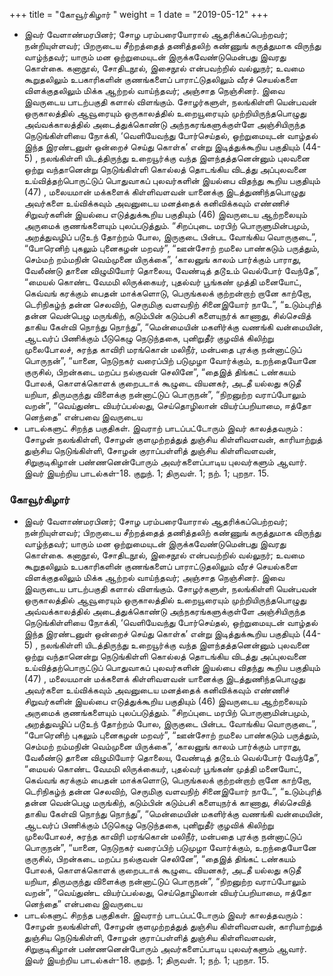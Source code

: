 ﻿+++
title = "கோவூர்கிழார்  "
weight = 1
date = "2019-05-12"
+++


- இவர் வேளாண்மரபினர்; சோழ பரம்பரையோரால் ஆதரிக்கப்பெற்றவர்; நன்றியுள்ளவர்; பிறருடைய சீற்றத்தைத் தணித்தலிற் கண்ணுங் கருத்துமாக விருந்து வாழ்ந்தவர்; யாரும் மன ஒற்றுமையுடன் இருக்கவேண்டுமென்பது இவரது கொள்கை. கனாநூல், சோதிடநூல், இசைநூல் என்பவற்றில் வல்லுநர்; உவமை கூறுதலிலும் உபகாரிகளின் குணங்களைப் பாராட்டுதலிலும் வீரச் செயல்களை விளக்குதலிலும் மிக்க ஆற்றல் வாய்ந்தவர்; அஞ்சாத நெஞ்சினர். இவை இவருடைய பாடற்பகுதி களால் விளங்கும். சோழர்களுள், நலங்கிள்ளி யென்பவன் ஒருகாலத்தில் ஆவூரையும் ஒருகாலத்தில் உறையூரையும் முற்றியிருந்தபொழுது அவ்வக்காலத்தில் அடைத்துக்கொண்டு அந்நகரங்களுக்குள்ளே அஞ்சியிருந்த நெடுங்கிள்ளியை நோக்கி, ‘வெளியேவந்து போர்செய்தல், ஒற்றுமையுடன் வாழ்தல் இந்த இரண்டனுள் ஒன்றைச் செய்து கொள்க’ என்று இடித்துக்கூறிய பகுதியும் (44-5) , நலங்கிள்ளி யிடத்திருந்து உறையூர்க்கு வந்த இளந்தத்தனென்னும் புலவனை ஒற்று வந்தானென்று நெடுங்கிள்ளி கொல்லத் தொடங்கிய விடத்து அப்புலவனை உய்வித்தற்பொருட்டுப் பொதுவாகப் புலவர்களின் இயல்பை விதந்து கூறிய பகுதியும் (47) , மலையமான் மக்களைக் கிள்ளிவளவன் யானைக்கு இடத்துணிந்தபொழுது அவர்களை உய்விக்கவும் அவனுடைய மனத்தைக் கனிவிக்கவும் எண்ணிச் சிறுவர்களின் இயல்பை எடுத்துக்கூறிய பகுதியும் (46)  இவருடைய ஆற்றலையும் அருமைக் குணங்களையும் புலப்படுத்தும். “சிறப்புடை மரபிற் பொருளுமின்பமும், அறத்துவழிப் படூஉந் தோற்றம் போல, இருகுடை பின்பட வோங்கிய வொருகுடை”, “போரெனிற் புகலும் புனைகழன் மறவர்”, “ஊன்சோற் றமலை பாண்கடும் பருத்தும், செம்மற் றம்மநின் வெம்முனை யிருக்கை”, ‘காலனுங் காலம் பார்க்கும் பாராது, வேலீண்டு தானை விழுமியோர் தொலைய, வேண்டித் தடூஉம் வெல்போர் வேந்தே”, “மையல் கொண்ட வேமமி லிருக்கையர், புதல்வர் பூங்கண் முத்தி மனையோட், கெவ்வங் கரக்கும் பைதன் மாக்களொடு, பெருங்கலக் குற்றன்றாற் றானே காற்றோ, டெரிநிகழ்ந் தன்ன செலவிற், செருமிகு வளவநிற் சினைஇயோர் நாடே”, “உடும்புரித் தன்ன வென்பெழு மருங்கிற், கடும்பின் கடும்பசி களையுநர்க் காணாது, சில்செவித் தாகிய கேள்வி நொந்து நொந்து”, “மென்மையின் மகளிர்க்கு வணங்கி வன்மையின், ஆடவர்ப் பிணிக்கும் பீடுகெழு நெடுந்தகை, புனிறுதீர் குழவிக் கிலிற்று முலைபோலச், சுரந்த காவிரி மரங்கொன் மலிநீர், மன்பதை புரக்கு நன்னாட்டுப் பொருநன்”, “யானை, நெடுநகர் வரைப்பிற் படுமுழா வோர்க்கும், உறந்தையோனே குருசில், பிறன்கடை மறப்ப நல்குவன் செலினே”, “தைஇத் திங்கட் டண்கயம் போலக், கொளக்கொளக் குறைபடாக் கூழுடை வியனகர், அடதீ யல்லது சுடுதீ யறியா, திருமருந்து விளைக்கு நன்னாட்டுப் பொருநன்”, “நிறனுற்ற வராப்போலும் வறன்”, “வெய்துண்ட வியர்ப்பல்லது, செய்தொழிலான் வியர்ப்பறியாமை, ஈத்தோ னெந்தை” என்பவை இவருடைய
-  பாடல்களுட் சிறந்த பகுதிகள். இவராற் பாடப்பட்டோரும் இவர் காலத்தவரும் : சோழன் நலங்கிள்ளி, சோழன் குளமுற்றத்துத் துஞ்சிய கிள்ளிவளவன், காரியாற்றுத் துஞ்சிய நெடுங்கிள்ளி, சோழன் குராப்பள்ளித் துஞ்சிய கிள்ளிவளவன், சிறுகுடிகிழான் பண்ணனென்போரும் அவர்களைப்பாடிய புலவர்களும் ஆவார். இவர் இயற்றிய பாடல்கள்-18.  குறுந். 1;  திருவள். 1;  நற். 1;  புறநா. 15. 
  
### கோவூர்கிழார்  
- இவர் வேளாண்மரபினர்; சோழ பரம்பரையோரால் ஆதரிக்கப்பெற்றவர்; நன்றியுள்ளவர்; பிறருடைய சீற்றத்தைத் தணித்தலிற் கண்ணுங் கருத்துமாக விருந்து வாழ்ந்தவர்; யாரும் மன ஒற்றுமையுடன் இருக்கவேண்டுமென்பது இவரது கொள்கை. கனாநூல், சோதிடநூல், இசைநூல் என்பவற்றில் வல்லுநர்; உவமை கூறுதலிலும் உபகாரிகளின் குணங்களைப் பாராட்டுதலிலும் வீரச் செயல்களை விளக்குதலிலும் மிக்க ஆற்றல் வாய்ந்தவர்; அஞ்சாத நெஞ்சினர். இவை இவருடைய பாடற்பகுதி களால் விளங்கும். சோழர்களுள், நலங்கிள்ளி யென்பவன் ஒருகாலத்தில் ஆவூரையும் ஒருகாலத்தில் உறையூரையும் முற்றியிருந்தபொழுது அவ்வக்காலத்தில் அடைத்துக்கொண்டு அந்நகரங்களுக்குள்ளே அஞ்சியிருந்த நெடுங்கிள்ளியை நோக்கி, ‘வெளியேவந்து போர்செய்தல், ஒற்றுமையுடன் வாழ்தல் இந்த இரண்டனுள் ஒன்றைச் செய்து கொள்க’ என்று இடித்துக்கூறிய பகுதியும் (44-5) , நலங்கிள்ளி யிடத்திருந்து உறையூர்க்கு வந்த இளந்தத்தனென்னும் புலவனை ஒற்று வந்தானென்று நெடுங்கிள்ளி கொல்லத் தொடங்கிய விடத்து அப்புலவனை உய்வித்தற்பொருட்டுப் பொதுவாகப் புலவர்களின் இயல்பை விதந்து கூறிய பகுதியும் (47) , மலையமான் மக்களைக் கிள்ளிவளவன் யானைக்கு இடத்துணிந்தபொழுது அவர்களை உய்விக்கவும் அவனுடைய மனத்தைக் கனிவிக்கவும் எண்ணிச் சிறுவர்களின் இயல்பை எடுத்துக்கூறிய பகுதியும் (46)  இவருடைய ஆற்றலையும் அருமைக் குணங்களையும் புலப்படுத்தும். “சிறப்புடை மரபிற் பொருளுமின்பமும், அறத்துவழிப் படூஉந் தோற்றம் போல, இருகுடை பின்பட வோங்கிய வொருகுடை”, “போரெனிற் புகலும் புனைகழன் மறவர்”, “ஊன்சோற் றமலை பாண்கடும் பருத்தும், செம்மற் றம்மநின் வெம்முனை யிருக்கை”, ‘காலனுங் காலம் பார்க்கும் பாராது, வேலீண்டு தானை விழுமியோர் தொலைய, வேண்டித் தடூஉம் வெல்போர் வேந்தே”, “மையல் கொண்ட வேமமி லிருக்கையர், புதல்வர் பூங்கண் முத்தி மனையோட், கெவ்வங் கரக்கும் பைதன் மாக்களொடு, பெருங்கலக் குற்றன்றாற் றானே காற்றோ, டெரிநிகழ்ந் தன்ன செலவிற், செருமிகு வளவநிற் சினைஇயோர் நாடே”, “உடும்புரித் தன்ன வென்பெழு மருங்கிற், கடும்பின் கடும்பசி களையுநர்க் காணாது, சில்செவித் தாகிய கேள்வி நொந்து நொந்து”, “மென்மையின் மகளிர்க்கு வணங்கி வன்மையின், ஆடவர்ப் பிணிக்கும் பீடுகெழு நெடுந்தகை, புனிறுதீர் குழவிக் கிலிற்று முலைபோலச், சுரந்த காவிரி மரங்கொன் மலிநீர், மன்பதை புரக்கு நன்னாட்டுப் பொருநன்”, “யானை, நெடுநகர் வரைப்பிற் படுமுழா வோர்க்கும், உறந்தையோனே குருசில், பிறன்கடை மறப்ப நல்குவன் செலினே”, “தைஇத் திங்கட் டண்கயம் போலக், கொளக்கொளக் குறைபடாக் கூழுடை வியனகர், அடதீ யல்லது சுடுதீ யறியா, திருமருந்து விளைக்கு நன்னாட்டுப் பொருநன்”, “நிறனுற்ற வராப்போலும் வறன்”, “வெய்துண்ட வியர்ப்பல்லது, செய்தொழிலான் வியர்ப்பறியாமை, ஈத்தோ னெந்தை” என்பவை இவருடைய
-  பாடல்களுட் சிறந்த பகுதிகள். இவராற் பாடப்பட்டோரும் இவர் காலத்தவரும் : சோழன் நலங்கிள்ளி, சோழன் குளமுற்றத்துத் துஞ்சிய கிள்ளிவளவன், காரியாற்றுத் துஞ்சிய நெடுங்கிள்ளி, சோழன் குராப்பள்ளித் துஞ்சிய கிள்ளிவளவன், சிறுகுடிகிழான் பண்ணனென்போரும் அவர்களைப்பாடிய புலவர்களும் ஆவார். இவர் இயற்றிய பாடல்கள்-18.  குறுந். 1;  திருவள். 1;  நற். 1;  புறநா. 15. 
